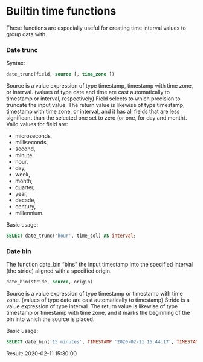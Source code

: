 # Builtin time functions

These functions are especially useful for creating time interval values to group data with.

### Date trunc

Syntax:

```sql
date_trunc(field, source [, time_zone ])
```

Source is a value expression of type timestamp, timestamp with time zone, or interval. (values of type date and time are cast automatically to timestamp or interval, respectively) Field selects to which precision to truncate the input value. The return value is likewise of type timestamp, timestamp with time zone, or interval, and it has all fields that are less significant than the selected one set to zero (or one, for day and month).
Valid values for field are:

- microseconds,
- milliseconds, 
- second, 
- minute, 
- hour, 
- day, 
- week, 
- month, 
- quarter,
- year, 
- decade, 
- century,
- millennium.


Basic usage: 

```sql
SELECT date_trunc('hour', time_col) AS interval;
```

### Date bin

The function date_bin “bins” the input timestamp into the specified interval (the stride) aligned with a specified origin.

```sql
date_bin(stride, source, origin)
```

Source is a value expression of type timestamp or timestamp with time zone. (values of type date are cast automatically to timestamp) Stride is a value expression of type interval. The return value is likewise of type timestamp or timestamp with time zone, and it marks the beginning of the bin into which the source is placed.

Basic usage:

```sql
SELECT date_bin('15 minutes', TIMESTAMP '2020-02-11 15:44:17', TIMESTAMP '2001-01-01');
```

Result: 2020-02-11 15:30:00